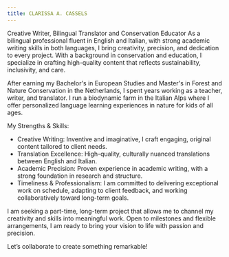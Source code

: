 ```yaml
---
title: CLARISSA A. CASSELS 
---
```

Creative Writer, Bilingual Translator and Conservation Educator
As a bilingual professional fluent in English and Italian, with strong academic writing skills in both languages, I bring creativity, precision, and dedication to every project. With a background in conservation and education, I specialize in crafting high-quality content that reflects sustainability, inclusivity, and care.

After earning my Bachelor's in European Studies and Master's in Forest and Nature Conservation in the Netherlands, I spent years working as a teacher, writer, and translator. I run a biodynamic farm in the Italian Alps where I offer personalized language learning experiences in nature for kids of all ages.​


My Strengths & Skills:
- Creative Writing: Inventive and imaginative, I craft engaging, original content tailored to client needs.
- Translation Excellence: High-quality, culturally nuanced translations between English and Italian.
- Academic Precision: Proven experience in academic writing, with a strong foundation in research and structure.
- Timeliness & Professionalism: I am committed to delivering exceptional work on schedule, adapting to client feedback, and working collaboratively toward long-term goals.
  
I am seeking a part-time, long-term project that allows me to channel my creativity and skills into meaningful work. Open to milestones and flexible arrangements, I am ready to bring your vision to life with passion and precision.

Let’s collaborate to create something remarkable!
